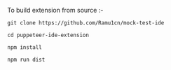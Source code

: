 

To build extension from source :-
```
git clone https://github.com/Ramu1cn/mock-test-ide

cd puppeteer-ide-extension

npm install

npm run dist
```
